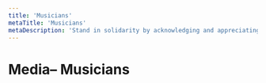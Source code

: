 ```yaml
---
title: 'Musicians'
metaTitle: 'Musicians'
metaDescription: 'Stand in solidarity by acknowledging and appreciating black trans perspectives.'
---
```


# Media– Musicians